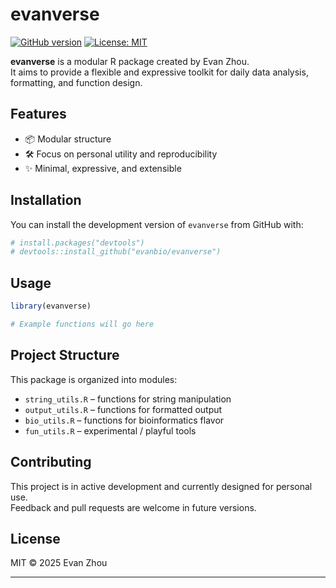 # evanverse

<!-- badges: start -->
[![GitHub version](https://img.shields.io/github/v/tag/evanbio/evanverse?label=version&color=success)](https://github.com/evanbio/evanverse/releases)
[![License: MIT](https://img.shields.io/badge/License-MIT-blue.svg)](LICENSE.md)
<!-- badges: end -->

**evanverse** is a modular R package created by Evan Zhou.  
It aims to provide a flexible and expressive toolkit for daily data analysis, formatting, and function design.

## Features

- 📦 Modular structure
- 🛠️ Focus on personal utility and reproducibility
- ✨ Minimal, expressive, and extensible

## Installation

You can install the development version of `evanverse` from GitHub with:

```r
# install.packages("devtools")
# devtools::install_github("evanbio/evanverse")
```

## Usage

```r
library(evanverse)

# Example functions will go here
```

## Project Structure

This package is organized into modules:

- `string_utils.R` – functions for string manipulation
- `output_utils.R` – functions for formatted output
- `bio_utils.R` – functions for bioinformatics flavor
- `fun_utils.R` – experimental / playful tools

## Contributing

This project is in active development and currently designed for personal use.  
Feedback and pull requests are welcome in future versions.

## License

MIT © 2025 Evan Zhou

---



